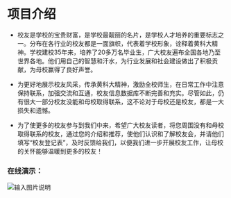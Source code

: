 
# 项目介绍


- 校友是学校的宝贵财富，是学校最靓丽的名片，是学校人才培养的重要标志之一。分布在各行业的校友都是一面旗帜，代表着学校形象，诠释着黄科大精神。学校建校35年来，培养了20多万名毕业生，广大校友遍布全国各地乃至世界各地。他们用自己的智慧和汗水，为行业发展和社会建设做出了积极贡献，为母校赢得了良好声誉。

- 为更好地展示校友风采，传承黄科大精神，激励全校师生，在日常工作中注意保持联系，加强交流和互通，校友信息数据库不断完善和充实。尽管如此，仍有很大一部分校友没能和母校取得联系，这不论对于母校还是校友，都是一大损失和遗憾。

- 为了使更多的校友参与到我们中来，希望广大校友读者，将您周围没有和母校取得联系的校友，通过您的介绍和推荐，使他们认识和了解校友会，并请他们填写“校友登记表”，及时反馈给我们，以便我们进一步开展校友工作，让母校的关怀能够温暖到更多的校友！
 

### 在线演示：
 
![输入图片说明](https://images.gitee.com/uploads/images/2021/0811/233918_96b29222_9240987.jpeg "Free版-QR.jpg")
 
 


